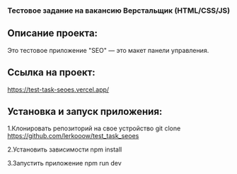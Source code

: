 ### Тестовое задание на вакансию Верстальщик (HTML/CSS/JS)

## Описание проекта:

Это тестовое приложение "SEO" — это макет панели управления.

## Ссылка на проект:

https://test-task-seoes.vercel.app/

## Установка и запуск приложения:

1.Клонировать репозиторий на свое устройство git clone https://github.com/lerkooow/test_task_seoes

2.Установить зависимости npm install

3.Запустить приложение npm run dev
